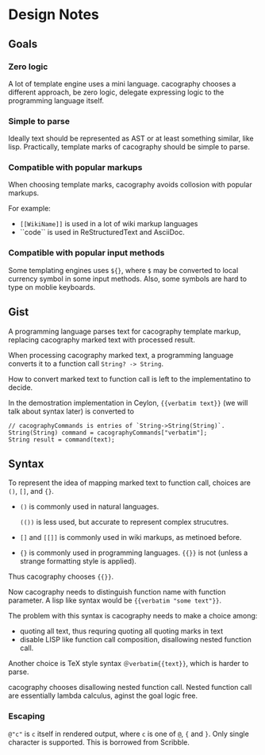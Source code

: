 Design Notes
============

Goals
-----

### Zero logic

A lot of template engine uses a mini language.
cacography chooses a different approach,
be zero logic, delegate expressing logic to the programming language itself.

### Simple to parse

Ideally text should be represented as AST or at least something similar,
like lisp.
Practically, template marks of cacography should be simple to parse.

### Compatible with popular markups

When choosing template marks, cacography avoids collosion with popular markups.

For example:

- `[[WikiName]]` is used in a lot of wiki markup languages
- \`\`code\`\` is used in ReStructuredText and AsciiDoc.

### Compatible with popular input methods

Some templating engines uses `${}`,
where `$` may be converted to local currency symbol in some input methods.
Also, some symbols are hard to type on moblie keyboards.

Gist
----

A programming language parses text for cacography template markup,
replacing cacography marked text with processed result.

When processing cacography marked text,
a programming language converts it to a function call `String? -> String`.

How to convert marked text to function call is left to the implementatino to decide.

In the demostration implementation in Ceylon,
`{{verbatim text}}` (we will talk about syntax later) is converted to

```ceylon
// cacographyCommands is entries of `String->String(String)`.
String(String) command = cacographyCommands["verbatim"];
String result = command(text);
```

Syntax
------

To represent the idea of mapping marked text to function call,
choices are `()`, `[]`, and `{}`.

- `()` is commonly used in natural languages.

    `(())` is less used, but accurate to represent complex strucutres.

- `[]` and `[[]]` is commonly used in wiki markups, as metinoed before.

- `{}` is commonly used in programming languages. `{{}}` is not
  (unless a strange formatting style is applied).

Thus cacography chooses `{{}}`.

Now cacography needs to distinguish function name with function parameter.
A lisp like syntax would be `{{verbatim "some text"}}`.

The problem with this syntax is cacography needs to make a choice among:

- quoting all text, thus requring quoting all quoting marks in text
- disable LISP like function call composition, disallowing nested function call.

Another choice is TeX style syntax `＠verbatim{{text}}`, which is harder to parse.

cacography chooses disallowing nested function call.
Nested function call are essentially lambda calculus, aginst the goal logic free.

### Escaping

`@"c"` is `c` itself in rendered output,
where `c` is one of `@`, `{` and `}`.
Only single character is supported.
This is borrowed from Scribble.